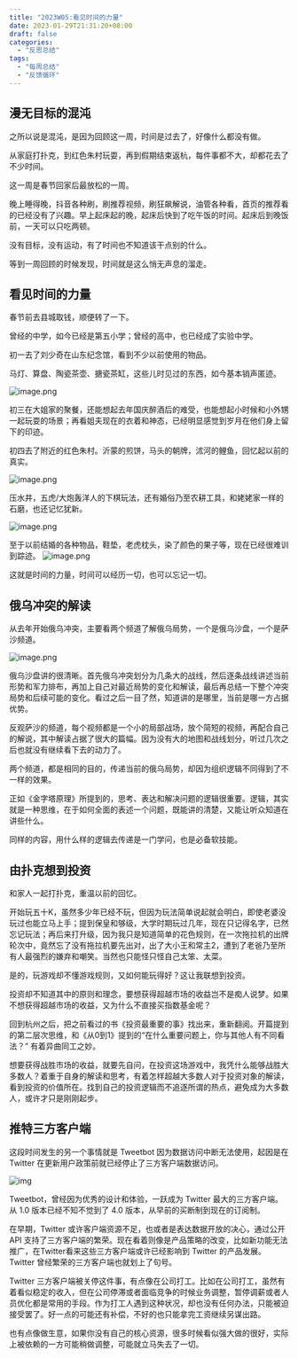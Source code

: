 ```yaml
---
title: "2023W05:看见时间的力量"
date: 2023-01-29T21:31:20+08:00
draft: false
categories:
  - "反思总结"
tags:
  - "每周总结"
  - "反馈循环"
---
```


## 漫无目标的混沌

之所以说是混沌，是因为回顾这一周，时间是过去了，好像什么都没有做。 

从家庭打扑克，到红色朱村玩耍，再到假期结束返杭，每件事都不大，却都花去了不少时间。 

这一周是春节回家后最放松的一周。 

晚上睡得晚，抖音各种刷，刷推荐视频，刷狂飙解说，油管各种看，首页的推荐看的已经没有了兴趣。早上起床起的晚，起床后快到了吃午饭的时间。起床后到晚饭前，一天可以只吃两顿。 

没有目标，没有运动，有了时间也不知道该干点别的什么。

 等到一周回顾的时候发现，时间就是这么悄无声息的溜走。



## 看见时间的力量

春节前去县城取钱，顺便转了一下。

曾经的中学，如今已经是第五小学；曾经的高中，也已经成了实验中学。 

初一去了刘少奇在山东纪念馆，看到不少以前使用的物品。

马灯、算盘、陶瓷茶壶、搪瓷茶缸，这些儿时见过的东西，如今基本销声匿迹。

![image.png](https://cdn.nlark.com/yuque/0/2023/png/177619/1675040999954-2e26ddae-bc22-40a8-96f4-170a1e9f80f7.png#averageHue=%23918b82&clientId=ue0b6971f-5454-4&crop=0&crop=0&crop=1&crop=1&from=paste&height=407&id=u974e5fa5&margin=%5Bobject%20Object%5D&name=image.png&originHeight=814&originWidth=2368&originalType=binary&ratio=1&rotation=0&showTitle=false&size=3314050&status=done&style=none&taskId=ud6d9bbcb-29ce-45d3-a333-1e39dd61e0a&title=&width=1184) 

初三在大姐家的聚餐，还能想起去年国庆醉酒后的难受，也能想起小时候和小外甥一起玩耍的场景；再看姐夫现在的衣着和神态，已经明显感觉到岁月在他们身上留下的印迹。

初四去了附近的红色朱村。沂蒙的煎饼，马头的朝牌，沭河的鲤鱼，回忆起以前的真实。

![image.png](https://cdn.nlark.com/yuque/0/2023/png/177619/1675040875645-e91e1a77-f2fd-441d-a152-6d70a72da8de.png#averageHue=%23756652&clientId=ue0b6971f-5454-4&crop=0&crop=0&crop=1&crop=1&from=paste&height=335&id=uee447867&margin=%5Bobject%20Object%5D&name=image.png&originHeight=670&originWidth=2582&originalType=binary&ratio=1&rotation=0&showTitle=false&size=3252641&status=done&style=none&taskId=u19b6b276-81d5-49ed-b1a1-76402dc68e7&title=&width=1291)

压水井，五虎/大炮轰洋人的下棋玩法，还有婚俗乃至农耕工具，和姥姥家一样的石磨，也还记忆犹新。

![image.png](https://cdn.nlark.com/yuque/0/2023/png/177619/1675040345122-19797fc3-27a0-4545-91b1-196864dd7539.png#averageHue=%239a998b&clientId=ue0b6971f-5454-4&crop=0&crop=0&crop=1&crop=1&from=paste&height=596&id=uf7612186&margin=%5Bobject%20Object%5D&name=image.png&originHeight=1192&originWidth=1766&originalType=binary&ratio=1&rotation=0&showTitle=false&size=4043670&status=done&style=none&taskId=u710d49ef-91e8-43be-9c2c-0e3a028f16a&title=&width=883)

至于以前结婚的各种物品，鞋垫，老虎枕头，染了颜色的果子等，现在已经很难训到踪迹。
![image.png](https://cdn.nlark.com/yuque/0/2023/png/177619/1675040292772-39193b83-80aa-4d1b-a165-acd8b90e8b47.png#averageHue=%237da19a&clientId=ue0b6971f-5454-4&crop=0&crop=0&crop=1&crop=1&from=paste&height=450&id=u424b1def&margin=%5Bobject%20Object%5D&name=image.png&originHeight=900&originWidth=1766&originalType=binary&ratio=1&rotation=0&showTitle=false&size=3041478&status=done&style=none&taskId=ue466e79f-6f0e-4d6d-bc8a-554009e8f57&title=&width=883)

这就是时间的力量，时间可以经历一切，也可以忘记一切。

## 俄乌冲突的解读

从去年开始俄乌冲突，主要看两个频道了解俄乌局势，一个是俄乌沙盘，一个是萨沙频道。 

![image.png](https://cdn.nlark.com/yuque/0/2023/png/177619/1675041187630-1ddf3de1-70bd-40a9-baa1-88fdba47f56f.png?x-oss-process=image%2Fresize%2Cw_1324%2Climit_0) 

俄乌沙盘讲的很清晰。首先俄乌冲突划分为几条大的战线，然后逐条战线讲述当前形势和军力排布，再加上自己对最近局势的变化和解读，最后再总结一下整个冲突局势和后续可能的变化。看过之后一目了然，知道讲的是哪里，当前是哪一方占据优势。

反观萨沙的频道，每个视频都是一个小的局部战场，放个简短的视频，再配合自己的解说，其中解读占据了很大的篇幅。因为没有大的地图和战线划分，听过几次之后也就没有继续看下去的动力了。

两个频道，都是相同的目的，传递当前的俄乌局势，却因为组织逻辑不同得到了不一样的效果。

正如《金字塔原理》所提到的，思考、表达和解决问题的逻辑很重要。逻辑，其实就是一种思维，在于如何全面的表述一个问题，既能讲的清楚，又能让听众知道在讲些什么。

同样的内容，用什么样的逻辑去传递是一门学问，也是必备软技能。

## 由扑克想到投资

和家人一起打扑克，重温以前的回忆。

开始玩五十K，虽然多少年已经不玩，但因为玩法简单说起就会明白，即使老婆没玩过也能立马上手；提到保皇和够级，大学时期玩过几年，现在只记得名字，已然忘记玩法；再后来打升级，因为我只是知道简单的花色规则，在一次拖拉机的出牌轮次中，竟然忘了没有拖拉机要先出对，出了大小王和常主2，遭到了老爸乃至所有人最强烈的嫌弃和嘲笑。当然也只能怪只怪自己太笨、太菜。

是的，玩游戏却不懂游戏规则，又如何能玩得好？这让我联想到投资。

投资却不知道其中的原则和理念，要想获得超越市场的收益岂不是痴人说梦。如果不想获得超越市场的收益，又为什么不直接买指数基金呢？

回到杭州之后，把之前看过的书《投资最重要的事》找出来，重新翻阅。开篇提到的第二层次思维，和《从0到1》提到的“在什么重要问题上，你与其他人有不同看法？” 有着异曲同工之妙。

想要获得战胜市场的收益，就要先自问，在投资这场游戏中，我凭什么能够战胜大多数人？着重于自身的解读和思考，有着怎样超越大多数人对于投资对象的解读，看到投资的价值所在。找到自己的投资逻辑而不追逐所谓的热点，避免成为大多数人，或许才只是刚刚起步。

## 推特三方客户端

这段时间发生的另一个事情就是 Tweetbot 因为数据访问中断无法使用，起因是在 Twitter 在更新用户政策前就已经停止了三方客户端数据访问。

![img](https://cdn.nlark.com/yuque/0/2023/png/177619/1675212509104-6fc58957-4e75-4a33-a64d-c0d4cf4511ee.png?x-oss-process=image%2Fresize%2Cw_896%2Climit_0)

Tweetbot，曾经因为优秀的设计和体验，一跃成为 Twitter 最大的三方客户端。从 1.0 版本已经不知不觉到了 4.0 版本，从早前的买断制到现在的订阅制。

在早期，Twitter 或许客户端资源不足，也或者是表达数据开放的决心，通过公开 API 支持了三方客户端的繁荣。现在看着则像是产品策略的改变，比如新功能无法推广，在Twitter看来这些三方客户端或许已经影响到 Twitter 的产品发展。Twitter 曾经繁荣的三方客户端也就划上了句号。

Twitter 三方客户端被关停这件事，有点像在公司打工。比如在公司打工，虽然有着看似稳定的收入，但在公司停滞或者面临竞争的时候业务调整，暂停调薪或者人员优化都是常用的手段。作为打工人遇到这种状况，却也没有任何办法，只能被迫接受罢了。好一点的可能还有补偿，不好的也只能拿完工资继续另谋出路。

也有点像做生意，如果你没有自己的核心资源，很多时候看似强大做的很好，实际上被依赖的一方可能稍做调整，可能就立马失去了一切。